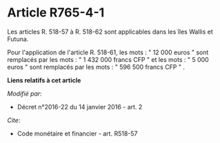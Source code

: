 # Article R765-4-1

Les articles R. 518-57 à R. 518-62 sont applicables dans les îles Wallis et Futuna.

Pour l'application de l'article R. 518-61, les mots :  "   12 000 euros " sont remplacés par les mots : " 1 432 000 francs
CFP " et les mots : " 5 000 euros " sont remplacés par les mots : " 596 500 francs CFP " .

**Liens relatifs à cet article**

_Modifié par_:

  - Décret n°2016-22 du 14 janvier 2016 - art. 2

_Cite_:

  - Code monétaire et financier - art. R518-57
